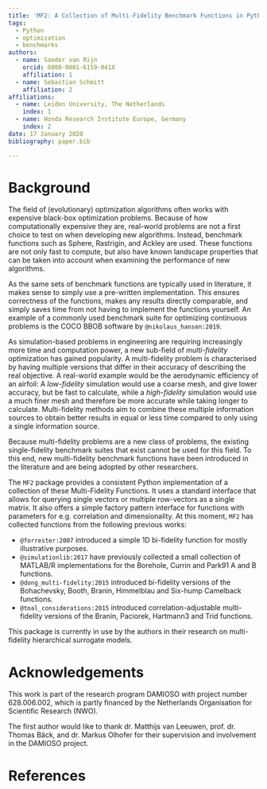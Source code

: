 ```yaml
---
title: 'MF2: A Collection of Multi-Fidelity Benchmark Functions in Python'
tags:
  - Python
  - optimization
  - benchmarks
authors:
  - name: Sander van Rijn
    orcid: 0000-0001-6159-041X
    affiliation: 1
  - name: Sebastian Schmitt
    affiliation: 2
affiliations:
  - name: Leiden University, The Netherlands
    index: 1
  - name: Honda Research Institute Europe, Germany
    index: 2
date: 17 January 2020
bibliography: paper.bib

---
```



# Background

The field of (evolutionary) optimization algorithms often works with expensive
black-box optimization problems. Because of how computationally expensive they
are, real-world problems are not a first choice to test on when developing new
algorithms. Instead, benchmark functions such as Sphere, Rastrigin, and Ackley
are used. These functions are not only fast to compute, but also have known
landscape properties that can be taken into account when examining the
performance of new algorithms.

As the same sets of benchmark functions are typically used in literature,
it makes sense to simply use a pre-written implementation. This ensures
correctness of the functions, makes any results directly comparable, and simply
saves time from not having to implement the functions yourself. An example of a
commonly used benchmark suite for optimizing continuous problems is the COCO
BBOB software by `@nikolaus_hansen:2019`.

As simulation-based problems in engineering are requiring increasingly more time
and computation power, a new sub-field of *multi-fidelity* optimization has
gained popularity. A multi-fidelity problem is characterised by having multiple
versions that differ in their accuracy of describing the real objective. A
real-world example would be the aerodynamic efficiency of an airfoil: A
*low-fidelity* simulation would use a coarse mesh, and give lower accuracy, but
be fast to calculate, while a *high-fidelity* simulation would use a much finer
mesh and therefore be more accurate while taking longer to calculate.
Multi-fidelity methods aim to combine these multiple information sources to
obtain better results in equal or less time compared to only using a single
information source.

Because multi-fidelity problems are a new class of problems, the existing
single-fidelity benchmark suites that exist cannot be used for this field. To
this end, new multi-fidelity benchmark functions have been introduced in the
literature and are being adopted by other researchers.

The ``MF2`` package provides a consistent Python implementation of a collection
of these Multi-Fidelity Functions. It uses a standard interface that allows for
querying single vectors or multiple row-vectors as a single matrix. It also
offers a simple factory pattern interface for functions with parameters for e.g.
correlation and dimensionality. At this moment, ``MF2`` has collected functions
from the following previous works:

  * `@forrester:2007` introduced a simple 1D bi-fidelity function for mostly
    illustrative purposes.
  * `@simulationlib:2017` have previously collected a small collection of
    MATLAB/R implementations for the Borehole, Currin and Park91 A and B
    functions.
  * `@dong_multi-fidelity:2015` introduced bi-fidelity versions of the
    Bohachevsky, Booth, Branin, Himmelblau and Six-hump Camelback functions.
  * `@toal_considerations:2015` introduced correlation-adjustable multi-fidelity
    versions of the Branin, Paciorek, Hartmann3 and Trid functions.

This package is currently in use by the authors in their research on multi-
fidelity hierarchical surrogate models.

# Acknowledgements

This work is part of the research program DAMIOSO with project number
628.006.002, which is partly financed by the Netherlands Organisation
for Scientific Research (NWO).

The first author would like to thank dr. Matthijs van Leeuwen, prof. dr. Thomas
Bäck, and dr. Markus Olhofer for their supervision and involvement in the
DAMIOSO project.

# References